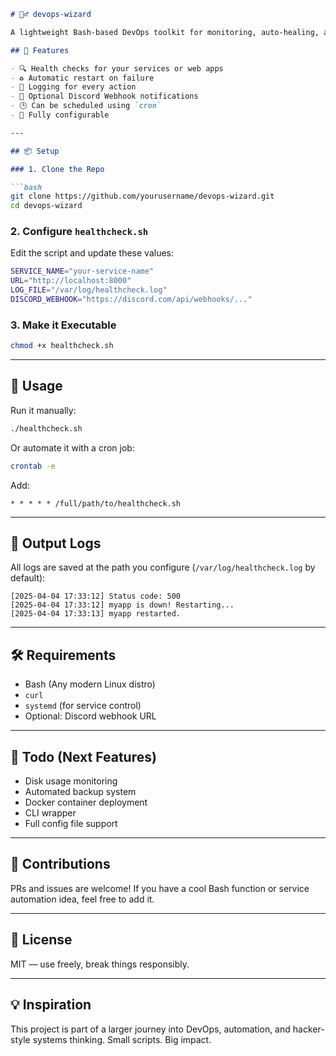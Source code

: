 
```markdown
# 🧙‍♂️ devops-wizard

A lightweight Bash-based DevOps toolkit for monitoring, auto-healing, and notifying about your server and application status — all from your terminal.

## 🚀 Features

- 🔍 Health checks for your services or web apps
- ♻️ Automatic restart on failure
- 📜 Logging for every action
- 🔔 Optional Discord Webhook notifications
- 🕒 Can be scheduled using `cron`
- 🔧 Fully configurable

---

## 📦 Setup

### 1. Clone the Repo

```bash
git clone https://github.com/yourusername/devops-wizard.git
cd devops-wizard
```

### 2. Configure `healthcheck.sh`

Edit the script and update these values:

```bash
SERVICE_NAME="your-service-name"
URL="http://localhost:8000"
LOG_FILE="/var/log/healthcheck.log"
DISCORD_WEBHOOK="https://discord.com/api/webhooks/..."
```

### 3. Make it Executable

```bash
chmod +x healthcheck.sh
```

---

## 🧪 Usage

Run it manually:

```bash
./healthcheck.sh
```

Or automate it with a cron job:

```bash
crontab -e
```

Add:

```
* * * * * /full/path/to/healthcheck.sh
```

---

## 📄 Output Logs

All logs are saved at the path you configure (`/var/log/healthcheck.log` by default):

```
[2025-04-04 17:33:12] Status code: 500
[2025-04-04 17:33:12] myapp is down! Restarting...
[2025-04-04 17:33:13] myapp restarted.
```

---

## 🛠️ Requirements

- Bash (Any modern Linux distro)
- `curl`
- `systemd` (for service control)
- Optional: Discord webhook URL

---

## 📌 Todo (Next Features)

- Disk usage monitoring
- Automated backup system
- Docker container deployment
- CLI wrapper
- Full config file support

---

## 🙌 Contributions

PRs and issues are welcome! If you have a cool Bash function or service automation idea, feel free to add it.

---

## 📜 License

MIT — use freely, break things responsibly.

---

## 💡 Inspiration

This project is part of a larger journey into DevOps, automation, and hacker-style systems thinking. Small scripts. Big impact.

```

